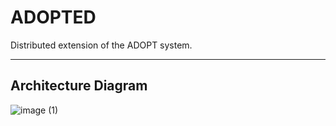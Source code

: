 # ADOPTED
Distributed extension of the ADOPT system.
___

## Architecture Diagram
![image (1)](https://github.com/MitchellGray100/ADOPTED/assets/67762738/4c8deeef-5253-4ea5-9ef8-21bdb4839f6d)
